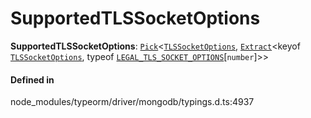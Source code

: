 # SupportedTLSSocketOptions

 **SupportedTLSSocketOptions**: [`Pick`](Pick.md)<[`TLSSocketOptions`](../interfaces/TLSSocketOptions.md), [`Extract`](Extract.md)<keyof [`TLSSocketOptions`](../interfaces/TLSSocketOptions.md), typeof [`LEGAL_TLS_SOCKET_OPTIONS`](../index.md#legal_tls_socket_options)[`number`]\>\>

#### Defined in

node_modules/typeorm/driver/mongodb/typings.d.ts:4937
